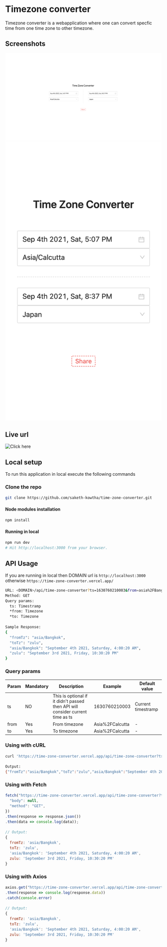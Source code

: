 # Timezone converter

Timezone converter is a webapplication where one can convert specfic time from one time zone to other timezone.

## Screenshots

![Web view](./output/web-view.png)
![Mobile view](./output/mobile-view.png)

## Live url

![Click here](https://time-zone-converter.vercel.app)

## Local setup

To run this application in local execute the following commands

### Clone the repo

```bash
git clone https://github.com/saketh-kowtha/time-zone-converter.git
```

#### Node modules installation

```bash
npm install
```

#### Running in local

```bash
npm run dev
# Hit http://localhost:3000 from your browser.
```

## API Usage

If you are running in local then DOMAIN url is `http://localhost:3000` otherwise `https://time-zone-converter.vercel.app/`

```bash
URL: <DOMAIN>/api/time-zone-converter?ts=1630760210003&from=asia%2FBangkok&to=zulu
Method: GET
Query params:
  ts: Timestramp
  *from: Timezone
  *to: Timezone

Sample Response:
{
  "fromTz": "asia/Bangkok",
  "toTz": "zulu",
  "asia/Bangkok": "September 4th 2021, Saturday, 4:00:20 AM",
  "zulu": "September 3rd 2021, Friday, 10:30:20 PM"
}
```

### Query params

| Param | Mandatory | Description                                                                    | Example         | Default value      |
| ----- | --------- | ------------------------------------------------------------------------------ | --------------- | ------------------ |
| ts    | NO        | This is optional if it didn't passed then API will consider current time as ts | 1630760210003   | Current timestramp |
| from  | Yes       | From timezone                                                                  | Asia%2FCalcutta | -                  |
| to    | Yes       | To timezone                                                                    | Asia%2FCalcutta | -                  |

### Using with cURL

```bash
curl 'https://time-zone-converter.vercel.app/api/time-zone-converter?ts=1630760210003&from=asia%2FBangkok&to=zulu'

Output:
{"fromTz":"asia/Bangkok","toTz":"zulu","asia/Bangkok":"September 4th 2021, Saturday, 4:00:20 AM","zulu":"September 3rd 2021, Friday, 10:30:20 PM"}%
```

### Using with Fetch

```javascript
fetch("https://time-zone-converter.vercel.app/api/time-zone-converter?ts=1630760210003&from=asia%2FBangkok&to=zulu", {
  "body": null,
  "method": "GET",
})
.then(response => response.json())
.then(data => console.log(data));

// Output:
{
  fromTz: 'asia/Bangkok',
  toTz: 'zulu',
  'asia/Bangkok': 'September 4th 2021, Saturday, 4:00:20 AM',
  zulu: 'September 3rd 2021, Friday, 10:30:20 PM'
}
```

### Using with Axios

```javascript
axios.get("https://time-zone-converter.vercel.app/api/time-zone-converter?ts=1630760210003&from=asia%2FBangkok&to=zulu")
.then(response => console.log(response.data))
.catch(console.error)

// Output:
{
  fromTz: 'asia/Bangkok',
  toTz: 'zulu',
  'asia/Bangkok': 'September 4th 2021, Saturday, 4:00:20 AM',
  zulu: 'September 3rd 2021, Friday, 10:30:20 PM'
}
```

